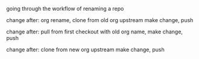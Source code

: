 going through the workflow of renaming a repo

change after:
org rename,
clone from old org upstream
make change,
push

change after:
pull from first checkout with old org name,
make change,
push

change after:
clone from new org upstream
make change,
push

